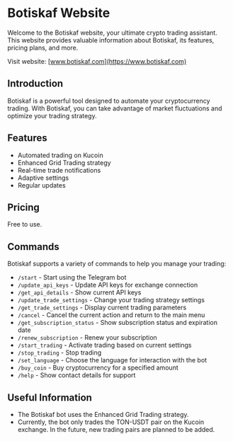 # Botiskaf Website

Welcome to the Botiskaf website, your ultimate crypto trading assistant. This website provides valuable information about Botiskaf, its features, pricing plans, and more.

Visit website: [www.botiskaf.com](https://www.botiskaf.com)

## Introduction

Botiskaf is a powerful tool designed to automate your cryptocurrency trading. With Botiskaf, you can take advantage of market fluctuations and optimize your trading strategy.

## Features

- Automated trading on Kucoin
- Enhanced Grid Trading strategy
- Real-time trade notifications
- Adaptive settings
- Regular updates

## Pricing

Free to use.

## Commands

Botiskaf supports a variety of commands to help you manage your trading:

- `/start` - Start using the Telegram bot
- `/update_api_keys` - Update API keys for exchange connection
- `/get_api_details` - Show current API keys
- `/update_trade_settings` - Change your trading strategy settings
- `/get_trade_settings` - Display current trading parameters
- `/cancel` - Cancel the current action and return to the main menu
- `/get_subscription_status` - Show subscription status and expiration date
- `/renew_subscription` - Renew your subscription
- `/start_trading` - Activate trading based on current settings
- `/stop_trading` - Stop trading
- `/set_language` - Choose the language for interaction with the bot
- `/buy_coin` - Buy cryptocurrency for a specified amount
- `/help` - Show contact details for support

## Useful Information

- The Botiskaf bot uses the Enhanced Grid Trading strategy.
- Currently, the bot only trades the TON-USDT pair on the Kucoin exchange. In the future, new trading pairs are planned to be added.

